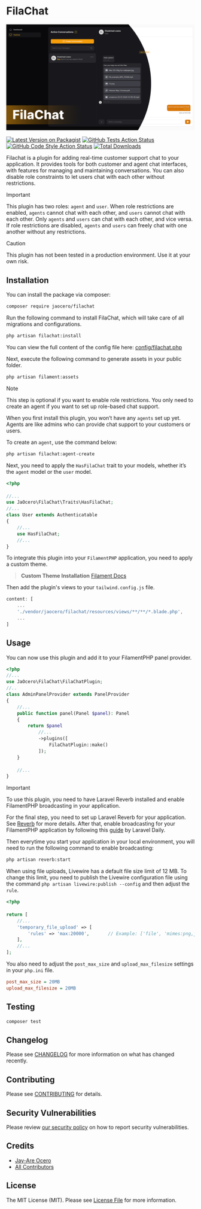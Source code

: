 # FilaChat

<div class="filament-hidden">
    
![Header](https://raw.githubusercontent.com/199ocero/filachat/main/art/jaocero-filachat.jpg)

</div>

[![Latest Version on Packagist](https://img.shields.io/packagist/v/jaocero/filachat.svg?style=flat-square)](https://packagist.org/packages/jaocero/filachat)
[![GitHub Tests Action Status](https://img.shields.io/github/actions/workflow/status/199ocero/filachat/run-tests.yml?branch=main&label=tests&style=flat-square)](https://github.com/199ocero/filachat/actions?query=workflow%3Arun-tests+branch%3Amain)
[![GitHub Code Style Action Status](https://img.shields.io/github/actions/workflow/status/199ocero/filachat/fix-php-code-style-issues.yml?branch=main&label=code%20style&style=flat-square)](https://github.com/199ocero/filachat/actions?query=workflow%3A"Fix+PHP+code+styling"+branch%3Amain)
[![Total Downloads](https://img.shields.io/packagist/dt/jaocero/filachat.svg?style=flat-square)](https://packagist.org/packages/jaocero/filachat)


Filachat is a plugin for adding real-time customer support chat to your application. It provides tools for both customer and agent chat interfaces, with features for managing and maintaining conversations. You can also disable role constraints to let users chat with each other without restrictions.

> [!IMPORTANT]  
> This plugin has two roles: `agent` and `user`. When role restrictions are enabled, `agents` cannot chat with each other, and `users` cannot chat with each other. Only `agents` and `users` can chat with each other, and vice versa. If role restrictions are disabled, `agents` and `users` can freely chat with one another without any restrictions.

> [!CAUTION]
> This plugin has not been tested in a production environment. Use it at your own risk.

## Installation

You can install the package via composer:

```bash
composer require jaocero/filachat
```

Run the following command to install FilaChat, which will take care of all migrations and configurations.

```bash
php artisan filachat:install
```

You can view the full content of the config file here: [config/filachat.php](https://github.com/199ocero/filachat/blob/main/config/filachat.php)

Next, execute the following command to generate assets in your public folder.

```bash
php artisan filament:assets
```

> [!NOTE]  
> This step is optional if you want to enable role restrictions. You only need to create an agent if you want to set up role-based chat support.

When you first install this plugin, you won’t have any `agents` set up yet. Agents are like admins who can provide chat support to your customers or users. 

To create an `agent`, use the command below:

```bash
php artisan filachat:agent-create
```

Next, you need to apply the `HasFilaChat` trait to your models, whether it’s the `agent` model or the `user` model.

```php
<?php

//...
use JaOcero\FilaChat\Traits\HasFilaChat;
//...
class User extends Authenticatable
{
    //...
    use HasFilaChat;
    //...
}
```

To integrate this plugin into your `FilamentPHP` application, you need to apply a custom theme.

> **Custom Theme Installation**
> [Filament Docs](https://filamentphp.com/docs/3.x/panels/themes#creating-a-custom-theme)

Then add the plugin's views to your `tailwind.config.js` file.

```js
content: [
    ...
    './vendor/jaocero/filachat/resources/views/**/**/*.blade.php',
    ...
]
```

## Usage
You can now use this plugin and add it to your FilamentPHP panel provider.
```php
<?php
//...
use JaOcero\FilaChat\FilaChatPlugin;
//..
class AdminPanelProvider extends PanelProvider
{
    //...
    public function panel(Panel $panel): Panel
    {
        return $panel
            //...
            ->plugins([
                FilaChatPlugin::make()
            ]);
    }

    //...
}
```

> [!IMPORTANT]  
> To use this plugin, you need to have Laravel Reverb installed and enable FilamentPHP broadcasting in your application.

For the final step, you need to set up Laravel Reverb for your application. See [Reverb](https://laravel.com/docs/11.x/reverb) for more details. After that, enable broadcasting for your FilamentPHP application by following this [guide](https://laraveldaily.com/post/configure-laravel-reverb-filament-broadcasting) by Laravel Daily.

Then everytime you start your application in your local environment, you will need to run the following command to enable broadcasting:

```bash
php artisan reverb:start
```

When using file uploads, Livewire has a default file size limit of 12 MB. To change this limit, you need to publish the Livewire configuration file using the command `php artisan livewire:publish --config` and then adjust the `rule`.

```php
<?php

return [
    //...
    'temporary_file_upload' => [
        'rules' => 'max:20000',       // Example: ['file', 'mimes:png,jpg']  | Default: ['required', 'file', 'max:12288'] (12MB)
    ],
    //...
];
```

You also need to adjust the `post_max_size` and `upload_max_filesize` settings in your `php.ini` file.

```ini
post_max_size = 20MB
upload_max_filesize = 20MB
```

## Testing

```bash
composer test
```

## Changelog

Please see [CHANGELOG](CHANGELOG.md) for more information on what has changed recently.

## Contributing

Please see [CONTRIBUTING](.github/CONTRIBUTING.md) for details.

## Security Vulnerabilities

Please review [our security policy](../../security/policy) on how to report security vulnerabilities.

## Credits

- [Jay-Are Ocero](https://github.com/199ocero)
- [All Contributors](../../contributors)

## License

The MIT License (MIT). Please see [License File](LICENSE.md) for more information.
